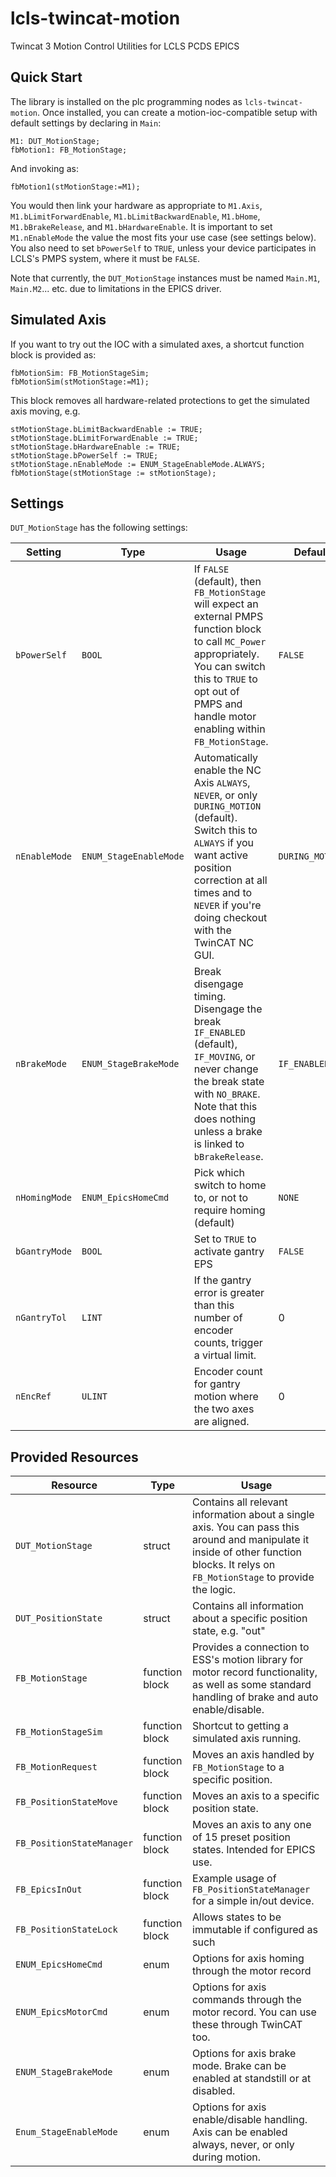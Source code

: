 # lcls-twincat-motion
Twincat 3 Motion Control Utilities for LCLS PCDS EPICS

## Quick Start
The library is installed on the plc programming nodes as `lcls-twincat-motion`. Once installed, you can create a motion-ioc-compatible setup with default settings by declaring in `Main`:
```
M1: DUT_MotionStage;
fbMotion1: FB_MotionStage;
```
And invoking as:
```
fbMotion1(stMotionStage:=M1);
```

You would then link your hardware as appropriate to `M1.Axis`, `M1.bLimitForwardEnable`, `M1.bLimitBackwardEnable`, `M1.bHome`, `M1.bBrakeRelease`, and `M1.bHardwareEnable`. It is important to set `M1.nEnableMode` the value the most fits your use case (see settings below). You also need to set `bPowerSelf` to `TRUE`, unless your device participates in LCLS's PMPS system, where it must be `FALSE`.

Note that currently, the `DUT_MotionStage` instances must be named `Main.M1`, `Main.M2`... etc. due to limitations in the EPICS driver.

## Simulated Axis
If you want to try out the IOC with a simulated axes, a shortcut function block is provided as:
```
fbMotionSim: FB_MotionStageSim;
fbMotionSim(stMotionStage:=M1);
```
This block removes all hardware-related protections to get the simulated axis moving, e.g.
```
stMotionStage.bLimitBackwardEnable := TRUE;
stMotionStage.bLimitForwardEnable := TRUE;
stMotionStage.bHardwareEnable := TRUE;
stMotionStage.bPowerSelf := TRUE;
stMotionStage.nEnableMode := ENUM_StageEnableMode.ALWAYS;
fbMotionStage(stMotionStage := stMotionStage);
```

## Settings
`DUT_MotionStage` has the following settings:

| Setting | Type | Usage | Default |
| --- | --- | --- | --- |
| `bPowerSelf` | `BOOL` | If `FALSE` (default), then `FB_MotionStage` will expect an external PMPS function block to call `MC_Power` appropriately. You can switch this to `TRUE` to opt out of PMPS and handle motor enabling within `FB_MotionStage`. | `FALSE` |
| `nEnableMode` | `ENUM_StageEnableMode` | Automatically enable the NC Axis `ALWAYS`, `NEVER`, or only `DURING_MOTION` (default). Switch this to `ALWAYS` if you want active position correction at all times and to `NEVER` if you're doing checkout with the TwinCAT NC GUI. | `DURING_MOTION` |
| `nBrakeMode` | `ENUM_StageBrakeMode` | Break disengage timing. Disengage the break `IF_ENABLED` (default), `IF_MOVING`, or never change the break state with `NO_BRAKE`. Note that this does nothing unless a brake is linked to `bBrakeRelease`. | `IF_ENABLED` |
| `nHomingMode` | `ENUM_EpicsHomeCmd` | Pick which switch to home to, or not to require homing (default) | `NONE` |
| `bGantryMode` | `BOOL` | Set to `TRUE` to activate gantry EPS | `FALSE` |
| `nGantryTol` | `LINT` | If the gantry error is greater than this number of encoder counts, trigger a virtual limit. | 0 |
| `nEncRef` | `ULINT` | Encoder count for gantry motion where the two axes are aligned. | 0 |

## Provided Resources
| Resource | Type | Usage |
| --- | --- | --- |
| `DUT_MotionStage` | struct | Contains all relevant information about a single axis. You can pass this around and manipulate it inside of other function blocks. It relys on `FB_MotionStage` to provide the logic. |
| `DUT_PositionState` | struct | Contains all information about a specific position state, e.g. "out" |
| `FB_MotionStage` | function block | Provides a connection to ESS's motion library for motor record functionality, as well as some standard handling of brake and auto enable/disable. |
| `FB_MotionStageSim` | function block | Shortcut to getting a simulated axis running. |
| `FB_MotionRequest` | function block | Moves an axis handled by `FB_MotionStage` to a specific position. |
| `FB_PositionStateMove` | function block | Moves an axis to a specific position state. |
| `FB_PositionStateManager` | function block | Moves an axis to any one of 15 preset position states. Intended for EPICS use. |
| `FB_EpicsInOut` | function block | Example usage of `FB_PositionStateManager` for a simple in/out device. |
| `FB_PositionStateLock` | function block | Allows states to be immutable if configured as such |
| `ENUM_EpicsHomeCmd ` | enum | Options for axis homing through the motor record |
| `ENUM_EpicsMotorCmd` | enum | Options for axis commands through the motor record. You can use these through TwinCAT too. |
| `ENUM_StageBrakeMode` | enum | Options for axis brake mode. Brake can be enabled at standstill or at disabled. |
| `Enum_StageEnableMode` | enum | Options for axis enable/disable handling. Axis can be enabled always, never, or only during motion. |


